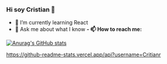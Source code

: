 ### Hi soy Cristian 👋

- 🌱 I’m currently learning React
- 💬 Ask me about what I know 
**- 📫 How to reach me:**

[![Anurag's GitHub stats](https://github-readme-stats.vercel.app/api?username=Critianr)](https://github.com/anuraghazra/github-readme-stats)

https://github-readme-stats.vercel.app/api?username=Critianr
<!--
**Critianr/Critianr** is a ✨ _special_ ✨ repository because its `README.md` (this file) appears on your GitHub profile.

Here are some ideas to get you started:

- 🔭 I’m currently working on ...
- 🌱 I’m currently learning ...
- 👯 I’m looking to collaborate on ...
- 🤔 I’m looking for help with ...
### 💬 Ask me about what I know 
- 📫 How to reach me: ...
- 😄 Pronouns: ...
- ⚡ Fun fact: ...
-->
